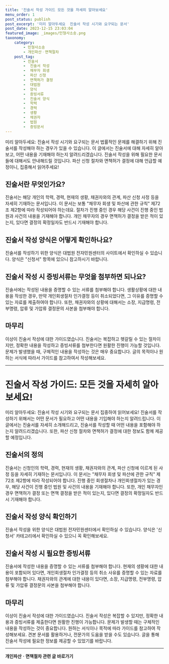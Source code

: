 ```yaml
---
title: '진술서 작성 가이드 모든 것을 자세히 알아보세요'
menu_order: 1
post_status: publish
post_excerpt: '미리 알아두세요  진술서 작성 시기와 요구되는 문서'
post_date: 2023-12-15 23:03:04
featured_image: _images/민형사소송.png
taxonomy:
    category:
        - 민형사소송
        - 개인파산ㆍ면책절차
    post_tag:
        - 진술서
        -  진술서 작성
        -  채무자 회생
        -  파산 신청
        -  면책허가 결정
        -  대법원
        -  양식
        -  증빙서류
        -  진술서 양식
        -  학력
        -  경력
        -  생황
        -  채권자
        -  법원
        -  증빙문서
---
```



미리 알아두세요: 진술서 작성 시기와 요구되는 문서
법률적인 문제를 해결하기 위해 진술서를 작성해야 하는 경우가 있을 수 있습니다. 이 글에서는 진술서에 대해 자세히 알아보고, 어떤 내용을 기재해야 하는지 알려드리겠습니다. 진술서 작성을 위해 필요한 문서들에 대해서도 안내해드릴 것입니다. 파산 신청 절차와 면책허가 결정에 대해 언급할 예정이니, 집중해서 읽어주세요!

## 진술서란 무엇인가요?

진술서는 해당 개인의 학력, 경력, 현재의 생황, 채권자와의 관계, 파산 신청 사정 등을 자세히 기재하는 문서입니다. 이 문서는 보통 "채무자 회생 및 파산에 관한 규칙" 제72조 제2항에 따라 작성되어야 하는데요. 절차가 진행 중인 경우 해당 사건이 진행 중인 법원과 사건의 내용을 기재해야 합니다. 개인 채무자의 경우 면책허가 결정을 받은 적이 있는지, 있다면 결정의 확정일자도 반드시 기재해야 합니다.

## 진술서 작성 양식은 어떻게 확인하나요?

진술서를 작성하기 위한 양식은 대법원 전자민원센터의 사이트에서 확인하실 수 있습니다. 양식은 "신청서" 항목에 있으니 참고하시기 바랍니다.

## 진술서 작성 시 증빙서류는 무엇을 첨부하면 되나요?

진술서에는 작성된 내용을 증명할 수 있는 서류를 첨부해야 합니다. 생활상황에 대한 내용을 작성한 경우, 만약 개인회생절차 인가결정 등이 취소되었다면, 그 이유를 증명할 수 있는 자료를 제출하여야 합니다. 또한, 채권자와의 상황에 대해서는 소장, 지급명령, 전부명령, 압류 및 가압류 결정문의 사본을 첨부해야 합니다.

## 마무리

이상이 진술서 작성에 대한 가이드였습니다. 진술서는 복잡하고 헷갈릴 수 있는 절차이지만, 정확한 내용을 작성하고 증빙서류를 첨부한다면 원활한 진행이 가능할 것입니다. 문제가 발생했을 때, 구체적인 내용을 작성하는 것은 매우 중요합니다. 글의 목적이나 원하는 서식에 따라서 가이드를 참고하여서 작성해보세요.    

------------------------------------------------------------------------

# 진술서 작성 가이드: 모든 것을 자세히 알아보세요!

미리 알아두세요: 진술서 작성 시기와 요구되는 문서
집중하여 읽어보세요! 진술서를 작성하기 위해서는 어떤 문서가 필요하고 어떤 내용을 기입해야 하는지 알려드립니다. 이 글에서는 진술서를 자세히 소개해드리고, 진술서를 작성할 때 어떤 내용을 포함해야 하는지 알려드리겠습니다. 또한, 파산 신청 절차와 면책허가 결정에 대한 정보도 함께 제공할 예정입니다.

## 진술서의 정의
진술서는 신청인의 학력, 경력, 현재의 생황, 채권자와의 관계, 파산 신청에 이르게 된 사정 등을 자세히 기재하는 문서입니다. 이 문서는 "채무자 회생 및 파산에 관한 규칙" 제72조 제2항에 따라 작성되어야 합니다. 진행 중인 회생절차나 개인회생절차가 있는 경우, 해당 사건이 진행 중인 법원 및 사건의 내용을 기재해야 합니다. 또한, 개인 채무자인 경우 면책허가 결정 또는 면책 결정을 받은 적이 있는지, 있다면 결정의 확정일자도 반드시 기재해야 합니다.

## 진술서 작성 양식 확인하기
진술서 작성을 위한 양식은 대법원 전자민원센터에서 확인하실 수 있습니다. 양식은 '신청서' 카테고리에서 확인하실 수 있으니 꼭 확인해보세요.

## 진술서 작성 시 필요한 증빙서류
진술서에 작성한 내용을 증명할 수 있는 서류를 첨부해야 합니다. 현재의 생황에 대한 내용이 포함되어 있다면, 개인회생절차 인가결정 등의 취소 사유를 증명할 수 있는 자료를 첨부해야 합니다. 채권자와의 관계에 대한 내용이 있다면, 소장, 지급명령, 전부명령, 압류 및 가압류 결정문의 사본을 첨부해야 합니다.

## 마무리
이상이 진술서 작성에 대한 가이드였습니다. 진술서 작성은 복잡할 수 있지만, 정확한 내용과 증빙서류를 제출한다면 원활한 진행이 가능합니다. 문제가 발생할 때는 구체적인 내용을 작성하는 것이 중요합니다. 원하는 서식이나 목적에 따라 가이드를 참고하여 작성해보세요. 견본 문서를 활용하거나, 전문가의 도움을 받을 수도 있습니다. 글을 통해 진술서 작성에 필요한 정보를 제공할 수 있었기를 바랍니다.
<!-- wp:separator -->
<hr class="wp-block-separator has-alpha-channel-opacity"/>
<!-- /wp:separator -->

<!-- wp:group {"backgroundColor":"base","layout":{"type":"constrained"}} -->
<div class="wp-block-group has-base-background-color has-background"><!-- wp:paragraph {"align":"center","fontSize":"medium"} -->
<p class="has-text-align-center has-large-font-size"><strong>개인파산ㆍ면책절차 관련 글 바로가기</strong></p>
<!-- /wp:paragraph -->


<!-- wp:latest-posts
{"categories":[{"id":14814,"count":19,"description":"","link":"https://uknowlaw.com/category/%ea%b0%9c%ec%9d%b8%ed%8c%8c%ec%82%b0%e3%86%8d%eb%a9%b4%ec%b1%85%ec%a0%88%ec%b0%a8/","name":"개인파산ㆍ면책절차","slug":"개인파산ㆍ면책절차","taxonomy":"category","parent":0,"meta":[],"_links":{"self":[{"href":"https://uknowlaw.com/wp-json/wp/v2/categories/14814"}],"collection":[{"href":"https://uknowlaw.com/wp-json/wp/v2/categories"}],"about":[{"href":"https://uknowlaw.com/wp-json/wp/v2/taxonomies/category"}],"wp:post_type":[{"href":"https://uknowlaw.com/wp-json/wp/v2/posts?categories=14814"}],"curies":[{"name":"wp","href":"https://api.w.org/{rel}","templated":true}]}}],"postsToShow":100,"excerptLength":28,"postLayout":"grid","columns":2,"featuredImageAlign":"left","featuredImageSizeSlug":"large","fontSize":"small"} /--></div>
<!-- /wp:group -->